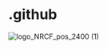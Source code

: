 # .github

![logo_NRCF_pos_2400 (1)](https://github.com/user-attachments/assets/f3459f45-7708-446c-9eed-7c34b61ceb4c)
